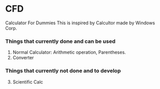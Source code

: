 # CFD
Calculator For Dummies
This is inspired by Calcultor made by Windows Corp.

### Things that currently done and can be used
1. Normal Calculator: Arithmetic operation, Parentheses.
2. Converter

### Things that currently not done and to develop
3. Scientific Calc
